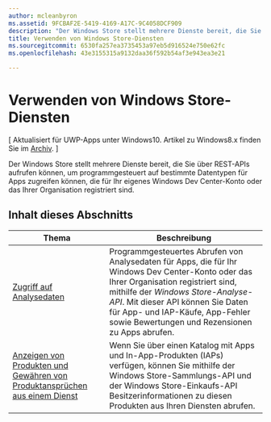 ```yaml
---
author: mcleanbyron
ms.assetid: 9FCBAF2E-5419-4169-A17C-9C4058DCF909
description: "Der Windows Store stellt mehrere Dienste bereit, die Sie über REST-APIs aufrufen können, um programmgesteuert auf bestimmte Datentypen für Apps zugreifen können, die für Ihr eigenes oder das Windows Dev Center-Konto Ihrer Organisation registriert sind."
title: Verwenden von Windows Store-Diensten
ms.sourcegitcommit: 6530fa257ea3735453a97eb5d916524e750e62fc
ms.openlocfilehash: 43e3155315a9132daa36f592b54af3e943ea3e21

---
```


# Verwenden von Windows Store-Diensten


\[ Aktualisiert für UWP-Apps unter Windows10. Artikel zu Windows8.x finden Sie im [Archiv](http://go.microsoft.com/fwlink/p/?linkid=619132). \]

Der Windows Store stellt mehrere Dienste bereit, die Sie über REST-APIs aufrufen können, um programmgesteuert auf bestimmte Datentypen für Apps zugreifen können, die für Ihr eigenes Windows Dev Center-Konto oder das Ihrer Organisation registriert sind.

## Inhalt dieses Abschnitts


| Thema                                                                                                       | Beschreibung                 |
|-------------------------------------------------------------------------------------------------------------|-----------------------------|
| [Zugriff auf Analysedaten](access-analytics-data-using-windows-store-services.md) | Programmgesteuertes Abrufen von Analysedaten für Apps, die für Ihr Windows Dev Center-Konto oder das Ihrer Organisation registriert sind, mithilfe der <em>Windows Store-Analyse-API</em>. Mit dieser API können Sie Daten für App- und IAP-Käufe, App-Fehler sowie Bewertungen und Rezensionen zu Apps abrufen. |
| [Anzeigen von Produkten und Gewähren von Produktansprüchen aus einem Dienst](view-and-grant-products-from-a-service.md)  | Wenn Sie über einen Katalog mit Apps und In-App-Produkten (IAPs) verfügen, können Sie mithilfe der Windows Store-Sammlungs-API und der Windows Store-Einkaufs-API Besitzerinformationen zu diesen Produkten aus Ihren Diensten abrufen.  |



 

 

 



<!--HONumber=Jun16_HO4-->


